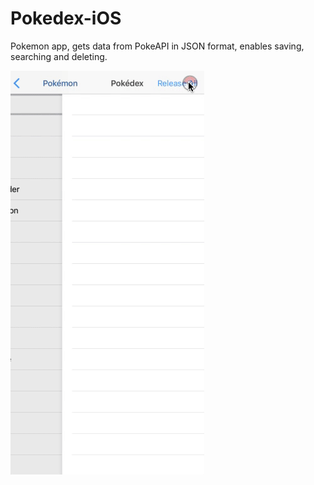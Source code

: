 # Pokedex-iOS
Pokemon app, gets data from PokeAPI in JSON format, enables saving, searching and deleting.

<img src="https://raw.githubusercontent.com/papas000/Pokedex-iOS/master/pokedex2.gif">
